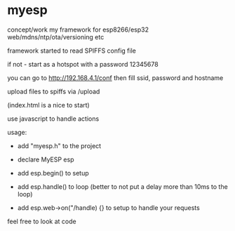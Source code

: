 # myesp
concept/work my framework for esp8266/esp32 web/mdns/ntp/ota/versioning etc

framework started to read SPIFFS config file

if not - start as a hotspot with a password 12345678

you can go to http://192.168.4.1/conf then fill ssid, password and hostname

upload files to spiffs via <name>/upload
  
(index.html is a nice to start)
  
use javascript to handle actions
  
  

usage:
- add "myesp.h" to the project
  
- declare MyESP esp 
  
- add esp.begin() to setup
  
- add esp.handle() to loop (better to not put a delay more than 10ms to the loop)
  
- add esp.web->on("/handle) {} to setup to handle your requests
  

feel free to look at code 
